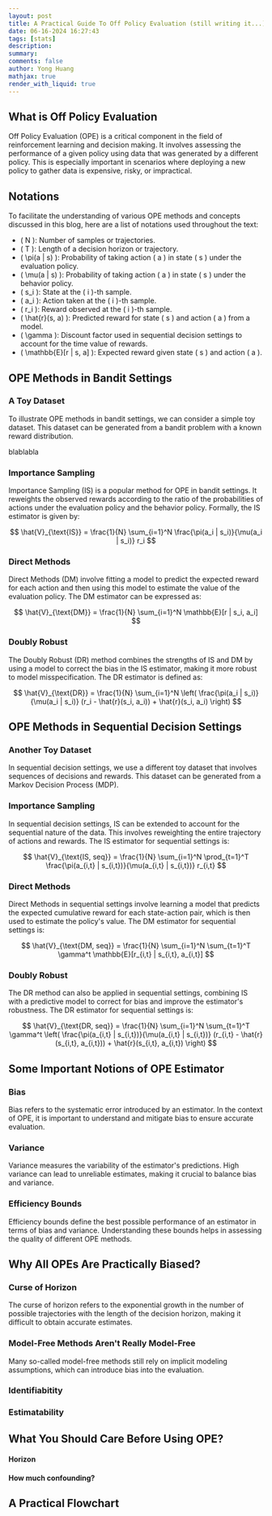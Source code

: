 ```yaml
---
layout: post
title: A Practical Guide To Off Policy Evaluation (still writing it...)
date: 06-16-2024 16:27:43
tags: [stats]
description:
summary:
comments: false
author: Yong Huang
mathjax: true
render_with_liquid: true
---
```


## What is Off Policy Evaluation

Off Policy Evaluation (OPE) is a critical component in the field of reinforcement learning and decision making. It involves assessing the performance of a given policy using data that was generated by a different policy. This is especially important in scenarios where deploying a new policy to gather data is expensive, risky, or impractical.

## Notations

To facilitate the understanding of various OPE methods and concepts discussed in this blog, here are a list of notations used throughout the text:

- \( N \): Number of samples or trajectories.
- \( T \): Length of a decision horizon or trajectory.
- \( \pi(a | s) \): Probability of taking action \( a \) in state \( s \) under the evaluation policy.
- \( \mu(a | s) \): Probability of taking action \( a \) in state \( s \) under the behavior policy.
- \( s_i \): State at the \( i \)-th sample.
- \( a_i \): Action taken at the \( i \)-th sample.
- \( r_i \): Reward observed at the \( i \)-th sample.
- \( \hat{r}(s, a) \): Predicted reward for state \( s \) and action \( a \) from a model.
- \( \gamma \): Discount factor used in sequential decision settings to account for the time value of rewards.
- \( \mathbb{E}[r | s, a] \): Expected reward given state \( s \) and action \( a \).


## OPE Methods in Bandit Settings

### A Toy Dataset

To illustrate OPE methods in bandit settings, we can consider a simple toy dataset. This dataset can be generated from a bandit problem with a known reward distribution.

blablabla

### Importance Sampling

Importance Sampling (IS) is a popular method for OPE in bandit settings. It reweights the observed rewards according to the ratio of the probabilities of actions under the evaluation policy and the behavior policy. Formally, the IS estimator is given by:

$$
\hat{V}_{\text{IS}} = \frac{1}{N} \sum_{i=1}^N \frac{\pi(a_i | s_i)}{\mu(a_i | s_i)} r_i
$$

### Direct Methods

Direct Methods (DM) involve fitting a model to predict the expected reward for each action and then using this model to estimate the value of the evaluation policy. The DM estimator can be expressed as:

$$
\hat{V}_{\text{DM}} = \frac{1}{N} \sum_{i=1}^N \mathbb{E}[r | s_i, a_i]
$$

### Doubly Robust

The Doubly Robust (DR) method combines the strengths of IS and DM by using a model to correct the bias in the IS estimator, making it more robust to model misspecification. The DR estimator is defined as:

$$
\hat{V}_{\text{DR}} = \frac{1}{N} \sum_{i=1}^N \left( \frac{\pi(a_i | s_i)}{\mu(a_i | s_i)} (r_i - \hat{r}(s_i, a_i)) + \hat{r}(s_i, a_i) \right)
$$

## OPE Methods in Sequential Decision Settings

### Another Toy Dataset

In sequential decision settings, we use a different toy dataset that involves sequences of decisions and rewards. This dataset can be generated from a Markov Decision Process (MDP).

### Importance Sampling

In sequential decision settings, IS can be extended to account for the sequential nature of the data. This involves reweighting the entire trajectory of actions and rewards. The IS estimator for sequential settings is:

$$
\hat{V}_{\text{IS, seq}} = \frac{1}{N} \sum_{i=1}^N \prod_{t=1}^T \frac{\pi(a_{i,t} | s_{i,t})}{\mu(a_{i,t} | s_{i,t})} r_{i,t}
$$

### Direct Methods

Direct Methods in sequential settings involve learning a model that predicts the expected cumulative reward for each state-action pair, which is then used to estimate the policy's value. The DM estimator for sequential settings is:

$$
\hat{V}_{\text{DM, seq}} = \frac{1}{N} \sum_{i=1}^N \sum_{t=1}^T \gamma^t \mathbb{E}[r_{i,t} | s_{i,t}, a_{i,t}]
$$

### Doubly Robust

The DR method can also be applied in sequential settings, combining IS with a predictive model to correct for bias and improve the estimator's robustness. The DR estimator for sequential settings is:

$$
\hat{V}_{\text{DR, seq}} = \frac{1}{N} \sum_{i=1}^N \sum_{t=1}^T \gamma^t \left( \frac{\pi(a_{i,t} | s_{i,t})}{\mu(a_{i,t} | s_{i,t})} (r_{i,t} - \hat{r}(s_{i,t}, a_{i,t})) + \hat{r}(s_{i,t}, a_{i,t}) \right)
$$

## Some Important Notions of OPE Estimator

### Bias

Bias refers to the systematic error introduced by an estimator. In the context of OPE, it is important to understand and mitigate bias to ensure accurate evaluation.

### Variance

Variance measures the variability of the estimator's predictions. High variance can lead to unreliable estimates, making it crucial to balance bias and variance.

### Efficiency Bounds

Efficiency bounds define the best possible performance of an estimator in terms of bias and variance. Understanding these bounds helps in assessing the quality of different OPE methods.

## Why All OPEs Are Practically Biased?

### Curse of Horizon

The curse of horizon refers to the exponential growth in the number of possible trajectories with the length of the decision horizon, making it difficult to obtain accurate estimates.

### Model-Free Methods Aren't Really Model-Free

Many so-called model-free methods still rely on implicit modeling assumptions, which can introduce bias into the evaluation.

### Identifiabitity

### Estimatability


## What You Should Care Before Using OPE?

#### Horizon

#### How much confounding?

#### 

## A Practical Flowchart

